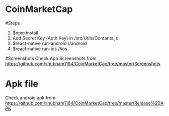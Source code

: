 # CoinMarketCap

#Steps
1. $npm install
2. Add Secret Key (Auth Key) in /src/Utils/Contants.js
3. $react-native run-android //android
4. $react-native run-ios //ios

#Screenshots
Check App Screenshots from https://github.com/shubham1164/CoinMarketCap/tree/master/Screenshots

# Apk file
Check android apk from https://github.com/shubham1164/CoinMarketCap/tree/master/Release%20APK
